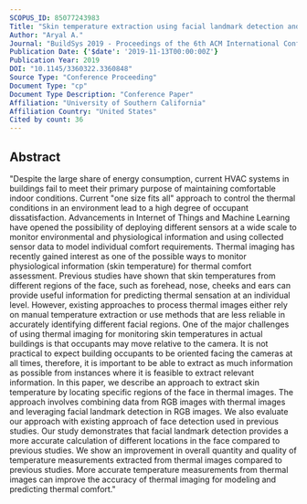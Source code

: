 ```yaml
---
SCOPUS_ID: 85077243983
Title: "Skin temperature extraction using facial landmark detection and thermal imaging for comfort assessment"
Author: "Aryal A."
Journal: "BuildSys 2019 - Proceedings of the 6th ACM International Conference on Systems for Energy-Efficient Buildings, Cities, and Transportation"
Publication Date: {'$date': '2019-11-13T00:00:00Z'}
Publication Year: 2019
DOI: "10.1145/3360322.3360848"
Source Type: "Conference Proceeding"
Document Type: "cp"
Document Type Description: "Conference Paper"
Affiliation: "University of Southern California"
Affiliation Country: "United States"
Cited by count: 36
---
```


## Abstract
"Despite the large share of energy consumption, current HVAC systems in buildings fail to meet their primary purpose of maintaining comfortable indoor conditions. Current \"one size fits all\" approach to control the thermal conditions in an environment lead to a high degree of occupant dissatisfaction. Advancements in Internet of Things and Machine Learning have opened the possibility of deploying different sensors at a wide scale to monitor environmental and physiological information and using collected sensor data to model individual comfort requirements. Thermal imaging has recently gained interest as one of the possible ways to monitor physiological information (skin temperature) for thermal comfort assessment. Previous studies have shown that skin temperatures from different regions of the face, such as forehead, nose, cheeks and ears can provide useful information for predicting thermal sensation at an individual level. However, existing approaches to process thermal images either rely on manual temperature extraction or use methods that are less reliable in accurately identifying different facial regions. One of the major challenges of using thermal imaging for monitoring skin temperatures in actual buildings is that occupants may move relative to the camera. It is not practical to expect building occupants to be oriented facing the cameras at all times, therefore, it is important to be able to extract as much information as possible from instances where it is feasible to extract relevant information. In this paper, we describe an approach to extract skin temperature by locating specific regions of the face in thermal images. The approach involves combining data from RGB images with thermal images and leveraging facial landmark detection in RGB images. We also evaluate our approach with existing approach of face detection used in previous studies. Our study demonstrates that facial landmark detection provides a more accurate calculation of different locations in the face compared to previous studies. We show an improvement in overall quantity and quality of temperature measurements extracted from thermal images compared to previous studies. More accurate temperature measurements from thermal images can improve the accuracy of thermal imaging for modeling and predicting thermal comfort."
